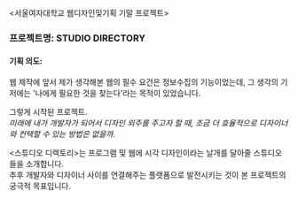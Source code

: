 <서울여자대학교 웹디자인및기획 기말 프로젝트>

### 프로젝트명: STUDIO DIRECTORY

#### 기획 의도:  
웹 제작에 앞서 제가 생각해본 웹의 필수 요건은 정보수집의 기능이었는데, 그 생각의 기저에는 '나에게 필요한 것을 찾는다'라는 목적이 있었습니다.

그렇게 시작된 프로젝트.  
_미래에 내가 개발자가 되어서 디자인 외주를 주고자 할 때, 조금 더 효율적으로 디자이너와 컨택할 수 있는 방법은 없을까._

<스튜디오 디렉토리>는 프로그램 및 웹에 시각 디자인이라는 날개를 달아줄 스튜디오들을 소개합니다.  
추후 개발자와 디자이너 사이를 연결해주는 플랫폼으로 발전시키는 것이 본 프로젝트의 궁극적 목표입니다.
